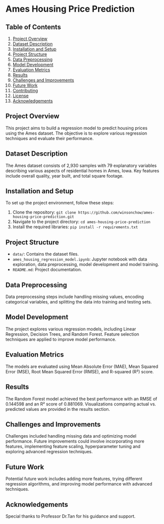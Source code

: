 # Ames Housing Price Prediction

## Table of Contents
1. [Project Overview](#project-overview)
2. [Dataset Description](#dataset-description)
3. [Installation and Setup](#installation-and-setup)
4. [Project Structure](#project-structure)
5. [Data Preprocessing](#data-preprocessing)
6. [Model Development](#model-development)
7. [Evaluation Metrics](#evaluation-metrics)
8. [Results](#results)
9. [Challenges and Improvements](#challenges-and-improvements)
10. [Future Work](#future-work)
11. [Contributing](#contributing)
12. [License](#license)
13. [Acknowledgements](#acknowledgements)

## Project Overview
This project aims to build a regression model to predict housing prices using the Ames dataset. The objective is to explore various regression techniques and evaluate their performance.

## Dataset Description
The Ames dataset consists of 2,930 samples with 79 explanatory variables describing various aspects of residential homes in Ames, Iowa. Key features include overall quality, year built, and total square footage.

## Installation and Setup
To set up the project environment, follow these steps:
1. Clone the repository: `git clone https://github.com/winsonchow/ames-housing-price-prediction.git`
2. Navigate to the project directory: `cd ames-housing-price-prediction`
3. Install the required libraries: `pip install -r requirements.txt`

## Project Structure
- `data/`: Contains the dataset files.
- `ames_housing_regression_model.ipynb`: Jupyter notebook with data exploration, data preprocessing, model development and model training.
- `README.md`: Project documentation.

## Data Preprocessing
Data preprocessing steps include handling missing values, encoding categorical variables, and splitting the data into training and testing sets.

## Model Development
The project explores various regression models, including Linear Regression, Decision Trees, and Random Forest. Feature selection techniques are applied to improve model performance.

## Evaluation Metrics
The models are evaluated using Mean Absolute Error (MAE), Mean Squared Error (MSE), Root Mean Squared Error (RMSE), and R-squared (R²) score.

## Results
The Random Forest model achieved the best performance with an RMSE of 0.144598 and an R² score of 0.881069. Visualizations comparing actual vs. predicted values are provided in the results section.

## Challenges and Improvements
Challenges included handling missing data and optimizing model performance. Future improvements could involve incorporating more features, implementing feature scaling, hyperparameter tuning and exploring advanced regression techniques.

## Future Work
Potential future work includes adding more features, trying different regression algorithms, and improving model performance with advanced techniques.

## Acknowledgements
Special thanks to Professor Dr.Tan for his guidance and support.

